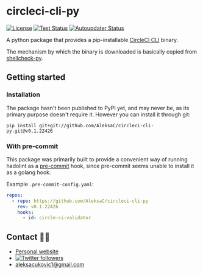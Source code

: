 # circleci-cli-py

[![License](https://img.shields.io/badge/License-MIT-green.svg)](LICENSE)
[![Test Status](https://dev.azure.com/aleksac/aleksa-oss/_apis/build/status/AleksaC.circleci-cli-py?branchName=master)](https://dev.azure.com/aleksac/aleksa-oss/_build?definitionId=11&_a=summary)
[![Autoupdater Status](https://circleci.com/gh/AleksaC/circleci-cli-py.svg?style=svg)](https://circleci.com/gh/AleksaC/circleci-cli-py)

A python package that provides a pip-installable
[CircleCI CLI](https://github.com/CircleCI-Public/circleci-cli) binary.

The mechanism by which the binary is downloaded is basically copied from
[shellcheck-py](https://github.com/shellcheck-py/shellcheck-py).

## Getting started

### Installation

The package hasn't been published to PyPI yet, and may never be, as its primary
purpose doesn't require it. However you can install it through git:

```shell script
pip install git+git://github.com/AleksaC/circleci-cli-py.git@v0.1.22426
```

### With pre-commit

This package was primarily built to provide a convenient way of running hadolint
as a [pre-commit](https://pre-commit.com) hook, since pre-commit seems unable to
install it as a golang hook.

Example `.pre-commit-config.yaml`:

```yaml
repos:
  - repo: https://github.com/AleksaC/circleci-cli-py
    rev: v0.1.22426
    hooks:
      - id: circle-ci-validator
```

## Contact 🙋‍♂️
- [Personal website](https://aleksac.me)
- <a target="_blank" href="http://twitter.com/aleksa_c_"><img alt='Twitter followers' src="https://img.shields.io/twitter/follow/aleksa_c_.svg?style=social"></a>
- aleksacukovic1@gmail.com
